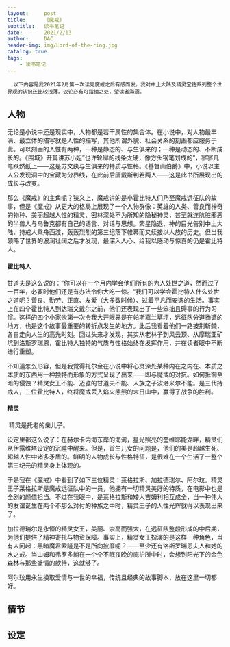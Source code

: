 ```yaml
---
layout:     post
title:      《魔戒》
subtitle:   读书笔记
date:       2021/2/13
author:     DAC
header-img: img/Lord-of-the-ring.jpg
catalog: true
tags:
    - 读书笔记
---
```

      以下内容是我2021年2月第一次读完魔戒之后有感而发。我对中土大陆及精灵宝钻系列整个世界观的认识还比较浅薄。议论必有可指摘之处，望读者海涵。

## 人物

​      无论是小说中还是现实中，人物都是若干属性的集合体。在小说中，对人物最丰满、最立体的描写就是人性的描写，其他所谓外貌、社会关系的刻画都应服务于此。可以刻画的人性有两种，一种是静态的、与生俱来的；一种是动态的、不断成长的。《围城》开篇讲苏小姐”也许轮廓的线条太硬，像方头钢笔划成的“，寥寥几笔跃然纸上——这是苏文纨与生俱来的特质与性格。《基督山伯爵》中，小说以主人公发现洞中的宝藏为分界线，在此前后唐戴斯判若两人——这是此书所展现出的成长与改变。  

​      那么《魔戒》的主角呢？狭义上，魔戒讲的是小霍比特人们乃至魔戒远征队的故事，但是《魔戒》从更大的格局上展现了一个人物群像：英雄的人类、善良而神奇的物种、美丽超越人性的精灵、密林深处不为所知的隐秘神灵，甚至就连肮脏邪恶的半兽人与乌鲁克都有自己的语言、对话与思想。繁星隐退、神的目光告别中土大陆、持戒人乘舟西渡，轰轰烈烈的第三纪落下帷幕而又续接以人族的历史。但当我领略了世界的波澜壮阔之后才发现，最深入人心、给我以感动与惊喜的仍是霍比特人。

#### 霍比特人

​      甘道夫是这么说的：”你可以在一个月内学会他们所有的为人处世之道，然而过了一百年，必要时他们还是有办法令你大吃一惊。“我们可以学会霍比特人什么处世之道呢？善良、勤劳、正直、友爱（大多数时候）、过着平凡而安逸的生活。事实上在四个霍比特人到达瑞文戴尔之前，他们还表现出了一些笨拙且碍事的行为习惯。这样的四个小家伙第一次令我大开眼界是在帕斯嘉兰草坪，远征队分道扬镳的地方，也是这个故事最重要的转折点发生的地方。此后我看着他们一路披荆斩棘，各自走向人生的高光时刻。回过头来才发现，其实从老林子到风云顶、从摩瑞亚矿坑到洛斯罗瑞恩，霍比特人独特的气质与性格始终在发挥作用，并在读者眼中不断进行重塑。

​      不知道怎么形容，但是我觉得托尔金在小说中将心灵深处某种内在之内在、本质之本质的东西用一种独特而形象的方式呈现了出来——即与魔戒的对抗。如何抵御至暗的侵蚀？精灵女王不能、迈雅的甘道夫不能、人族之子波洛米尔不能。是三代持戒人，三位霍比特人，终将魔戒丢入焰火熊熊的末日山中，赢得了战争的胜利。

#### 精灵

​      精灵是托老的亲儿子。

​      设定里都这么说了：在赫尔卡内海东岸的海湾，星光照亮的奎维耶能湖畔，精灵们从伊露维塔设定的沉睡中醒来。但是，首生儿女的问题是，他们的美是超越生死、超越人性中诸多矛盾的。鲜明的人物成长与性格特征，是很难在一个生活了一整个第三纪元的精灵身上体现的。

​      于是我在《魔戒》中看到了如下三位精灵：莱格拉斯、加拉德瑞尔、阿尔玟。精灵王子莱格拉斯是魔戒远征队中的一员，他拥有一切精灵美好的特质，在电影中也是全剧的颜值担当。不过在我眼中，是莱格拉斯和矮人吉姆利相互成全，当一种伟大的友谊诞生在两个不那么对付的种族之中时，精灵王子的人性光辉就得以表现出来了。

​      加拉德瑞尔是永恒的精灵女王，美丽、崇高而强大，在远征队整段形成的中后期，为他们提供了精神寄托与物资保障。事实上，精灵女王扮演的是这样一种角色，当有人问起：黑暗魔君索隆是不是所向披靡呢？——至少还有洛斯罗瑞恩夫人和她的水之戒。当山姆和弗罗多躺在一个个不眠夜晚的庇护所中时，会想到阳光下的金色森林与那些盛情的款待，这就够了。

​      阿尔玟用永生换取爱情与一世的幸福，传统且经典的故事脚本，放在这里一切都好。

## 情节



## 设定

